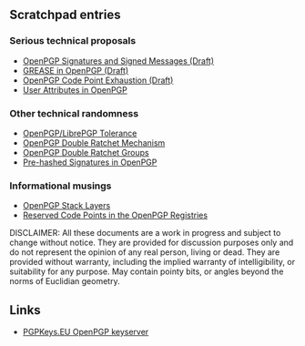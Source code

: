 Scratchpad entries
------------------

### Serious technical proposals

* [OpenPGP Signatures and Signed Messages (Draft)](https://andrewgdotcom.gitlab.io/openpgp-signatures)
* [GREASE in OpenPGP (Draft)](https://andrewgdotcom.gitlab.io/openpgp-grease)
* [OpenPGP Code Point Exhaustion (Draft)](https://andrewgdotcom.gitlab.io/openpgp-code-point-exhaustion)
* [User Attributes in OpenPGP](attributes.html)

### Other technical randomness

* [OpenPGP/LibrePGP Tolerance](tolerance.html)
* [OpenPGP Double Ratchet Mechanism](ratchet.html)
* [OpenPGP Double Ratchet Groups](ratchet-groups.html)
* [Pre-hashed Signatures in OpenPGP](prehash.html)

### Informational musings

* [OpenPGP Stack Layers](stack-layers.html)
* [Reserved Code Points in the OpenPGP Registries](reservations.html)

DISCLAIMER: All these documents are a work in progress and subject to change without notice.
They are provided for discussion purposes only and do not represent the opinion of any real person, living or dead.
They are provided without warranty, including the implied warranty of intelligibility, or suitability for any purpose.
May contain pointy bits, or angles beyond the norms of Euclidian geometry.

Links
-----

* [PGPKeys.EU OpenPGP keyserver](https://pgpkeys.eu/)

